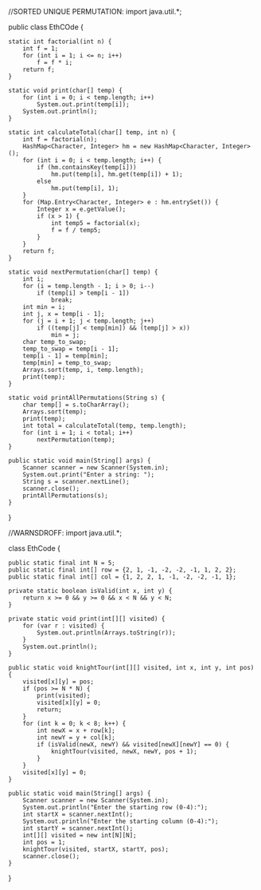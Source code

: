 



















//SORTED UNIQUE PERMUTATION:
import java.util.*;

public class EthCOde {

    static int factorial(int n) {
        int f = 1;
        for (int i = 1; i <= n; i++)
            f = f * i;
        return f;
    }

    static void print(char[] temp) {
        for (int i = 0; i < temp.length; i++)
            System.out.print(temp[i]);
        System.out.println();
    }

    static int calculateTotal(char[] temp, int n) {
        int f = factorial(n);
        HashMap<Character, Integer> hm = new HashMap<Character, Integer>();
        for (int i = 0; i < temp.length; i++) {
            if (hm.containsKey(temp[i]))
                hm.put(temp[i], hm.get(temp[i]) + 1);
            else
                hm.put(temp[i], 1);
        }
        for (Map.Entry<Character, Integer> e : hm.entrySet()) {
            Integer x = e.getValue();
            if (x > 1) {
                int temp5 = factorial(x);
                f = f / temp5;
            }
        }
        return f;
    }

    static void nextPermutation(char[] temp) {
        int i;
        for (i = temp.length - 1; i > 0; i--)
            if (temp[i] > temp[i - 1])
                break;
        int min = i;
        int j, x = temp[i - 1];
        for (j = i + 1; j < temp.length; j++)
            if ((temp[j] < temp[min]) && (temp[j] > x))
                min = j;
        char temp_to_swap;
        temp_to_swap = temp[i - 1];
        temp[i - 1] = temp[min];
        temp[min] = temp_to_swap;
        Arrays.sort(temp, i, temp.length);
        print(temp);
    }

    static void printAllPermutations(String s) {
        char temp[] = s.toCharArray();
        Arrays.sort(temp);
        print(temp);
        int total = calculateTotal(temp, temp.length);
        for (int i = 1; i < total; i++)
            nextPermutation(temp);
    }

    public static void main(String[] args) {
        Scanner scanner = new Scanner(System.in);
        System.out.print("Enter a string: ");
        String s = scanner.nextLine();
        scanner.close();
        printAllPermutations(s);
    }
}

//WARNSDROFF:
import java.util.*;

class EthCode {

    public static final int N = 5;
    public static final int[] row = {2, 1, -1, -2, -2, -1, 1, 2, 2};
    public static final int[] col = {1, 2, 2, 1, -1, -2, -2, -1, 1};

    private static boolean isValid(int x, int y) {
        return x >= 0 && y >= 0 && x < N && y < N;
    }

    private static void print(int[][] visited) {
        for (var r : visited) {
            System.out.println(Arrays.toString(r));
        }
        System.out.println();
    }

    public static void knightTour(int[][] visited, int x, int y, int pos) {
        visited[x][y] = pos;
        if (pos >= N * N) {
            print(visited);
            visited[x][y] = 0;
            return;
        }
        for (int k = 0; k < 8; k++) {
            int newX = x + row[k];
            int newY = y + col[k];
            if (isValid(newX, newY) && visited[newX][newY] == 0) {
                knightTour(visited, newX, newY, pos + 1);
            }
        }
        visited[x][y] = 0;
    }

    public static void main(String[] args) {
        Scanner scanner = new Scanner(System.in);
        System.out.println("Enter the starting row (0-4):");
        int startX = scanner.nextInt();
        System.out.println("Enter the starting column (0-4):");
        int startY = scanner.nextInt();
        int[][] visited = new int[N][N];
        int pos = 1;
        knightTour(visited, startX, startY, pos);
        scanner.close();
    }
}


